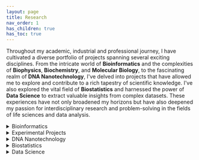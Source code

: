 ```yaml
---
layout: page
title: Research
nav_order: 1
has_children: true
has_toc: true
---
```


Throughout my academic, industrial and professional journey, I have cultivated a diverse portfolio of projects spanning several exciting disciplines. From the intricate world of **Bioinformatics** and the complexities of **Biophysics**, **Biochemistry**, and **Molecular Biology**, to the fascinating realm of **DNA Nanotechnology**, I've delved into projects that have allowed me to explore and contribute to a rich tapestry of scientific knowledge. I've also explored the vital field of **Biostatistics** and harnessed the power of **Data Science** to extract valuable insights from complex datasets. These experiences have not only broadened my horizons but have also deepened my passion for interdisciplinary research and problem-solving in the fields of life sciences and data analysis. 

<details>
<summary>Bioinformatics</summary>

- Molecular Dynamics simulation
- RNA Seq
- Chip Seq
- Haplotype Tagging
- Single Cell Origin of Replication mapping
- Index Hopping

</details>

<details>
<summary>Experimental Projects</summary>
* Biophysics - Discovery of a unique DNA structure "iCD-DNA" linked to multiple neurological disorder
* Biochemistry - Discovery of a DNAzyme to catalyse "Click Reaction"
* Molecular Biology - Mapping DNA G-Quadruplexes in living cells
  
</details>

<details>
<summary>DNA Nanotechnology</summary>
* A novel engineering to make long and reversible DNA nanowire and introduction of "Socket-plug" complementarity
</details>

<details>
<summary>Biostatistics</summary>
* Placebo study from multi arm platform trials 
</details>

<details>
<summary>Data Science</summary>

This is a brief description of the Data Science section.

</details>
